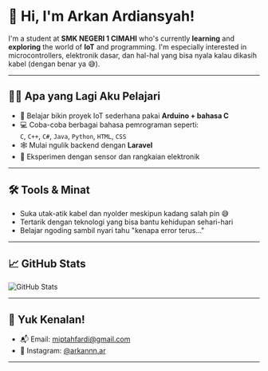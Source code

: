 # 👋 Hi, I'm Arkan Ardiansyah!

I'm a student at **SMK NEGERI 1 CIMAHI** who's currently **learning** and **exploring** the world of **IoT** and programming. I'm especially interested in microcontrollers, elektronik dasar, dan hal-hal yang bisa nyala kalau dikasih kabel (dengan benar ya 😅).

---

## 🧑‍💻 Apa yang Lagi Aku Pelajari

- 🔌 Belajar bikin proyek IoT sederhana pakai **Arduino + bahasa C**
- 💻 Coba-coba berbagai bahasa pemrograman seperti:  
  `C`, `C++`, `C#`, `Java`, `Python`, `HTML`, `CSS`
- 🕸️ Mulai ngulik backend dengan **Laravel** 
- 🔧 Eksperimen dengan sensor dan rangkaian elektronik

---

## 🛠️ Tools & Minat

- Suka utak-atik kabel dan nyolder meskipun kadang salah pin 😅
- Tertarik dengan teknologi yang bisa bantu kehidupan sehari-hari
- Belajar ngoding sambil nyari tahu "kenapa error terus..."

---

## 📈 GitHub Stats

![GitHub Stats](https://github-readme-stats.vercel.app/api?username=trevtana&show_icons=true&theme=tokyonight)

---

## 🤝 Yuk Kenalan!

- 📬 Email: miptahfardi@gmail.com  
- 📸 Instagram: [@arkannn.ar](https://www.instagram.com/arkannn.ar/)

---

